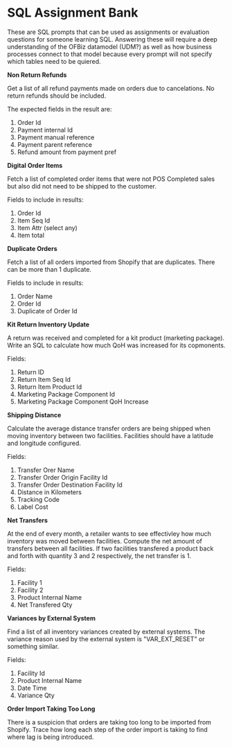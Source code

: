 # SQL Assignment Bank

These are SQL prompts that can be used as assignments or evaluation questions for someone learning SQL. Answering these will require a deep understanding of the OFBiz datamodel (UDM?) as well as how business processes connect to that model because every prompt will not specify which tables need to be quiered.

**Non Return Refunds**

Get a list of all refund payments made on orders due to cancelations. No return refunds should be included.

The expected fields in the result are:
1. Order Id
2. Payment internal Id
3. Payment manual reference
4. Payment parent reference
5. Refund amount from payment pref

**Digital Order Items**

Fetch a list of completed order items that were not POS Completed sales but also did not need to be shipped to the customer.

Fields to include in results:
1. Order Id
2. Item Seq Id
3. Item Attr (select any)
4. Item total

**Duplicate Orders**

Fetch a list of all orders imported from Shopify that are duplicates. There can be more than 1 duplicate.

Fields to include in results:
1. Order Name
2. Order Id
3. Duplicate of Order Id

**Kit Return Inventory Update**

A return was received and completed for a kit product (marketing package). Write an SQL to calculate how much QoH was increased for its copmonents.

Fields:
1. Return ID
2. Return Item Seq Id
3. Return Item Product Id
4. Marketing Package Component Id
5. Marketing Package Component QoH Increase

**Shipping Distance**

Calculate the average distance transfer orders are being shipped when moving inventory between two facilities. Facilities should have a latitude and longitude configured.

Fields:
1. Transfer Orer Name
2. Transfer Order Origin Facility Id
3. Transfer Order Destination Facility Id
4. Distance in Kilometers
5. Tracking Code
6. Label Cost

**Net Transfers**

At the end of every month, a retailer wants to see effectivley how much inventory was moved between facilities. Compute the net amount of transfers between all facilities. If two facilities transfered a product back and forth with quantity 3 and 2 respectively, the net transfer is 1.

Fields:
1. Facility 1
2. Facility 2
3. Product Internal Name
4. Net Transfered Qty

**Variances by External System**

Find a list of all inventory variances created by external systems. The variance reason used by the external system is "VAR_EXT_RESET" or something similar.

Fields:
1. Facility Id
2. Product Internal Name
3. Date Time
4. Variance Qty

**Order Import Taking Too Long**

There is a suspicion that orders are taking too long to be imported from Shopify. Trace how long each step of the order import is taking to find where lag is being introduced.